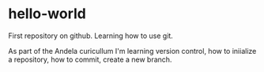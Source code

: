 # hello-world
First repository on github. Learning how to use git.

As part of the Andela curicullum I'm learning version control, how to iniialize a repository, how to commit, create a new branch.
